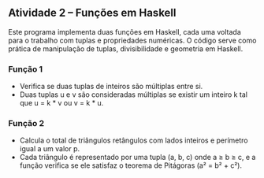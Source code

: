 ## Atividade 2 – Funções em Haskell

Este programa implementa duas funções em Haskell, cada uma voltada para o trabalho com tuplas e propriedades numéricas.
O código serve como prática de manipulação de tuplas, divisibilidade e geometria em Haskell.

### Função 1
- Verifica se duas tuplas de inteiros são múltiplas entre si.
- Duas tuplas u e v são consideradas múltiplas se existir um inteiro k tal que u = k * v ou v = k * u.

### Função 2
- Calcula o total de triângulos retângulos com lados inteiros e perímetro igual a um valor p.
- Cada triângulo é representado por uma tupla (a, b, c) onde a ≥ b ≥ c, e a função verifica se ele satisfaz o teorema de Pitágoras (a² = b² + c²).

